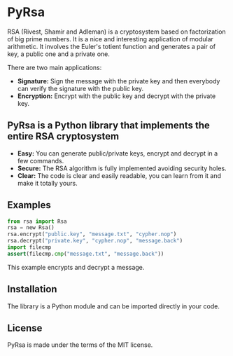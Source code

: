 # PyRsa

RSA (Rivest, Shamir and Adleman) is a cryptosystem based on
factorization of big prime numbers. It is a nice and interesting
application of modular arithmetic. It involves the Euler's totient
function and generates a pair of key, a public one and a private one.

There are two main applications:

* **Signature:** Sign the message with the private key and then
everybody can verify the signature with the public key.
* **Encryption:** Encrypt with the public key and decrypt with the private key.

## PyRsa is a Python library that implements the entire RSA cryptosystem

* **Easy:** You can generate public/private keys, encrypt and decrypt in a few commands.
* **Secure:** The RSA algorithm is fully implemented avoiding security holes.
* **Clear:** The code is clear and easily readable, you can learn from it and make it totally yours.

## Examples

```python
from rsa import Rsa
rsa = new Rsa()
rsa.encrypt("public.key", "message.txt", "cypher.nop")
rsa.decrypt("private.key", "cypher.nop", "message.back")
import filecmp
assert(filecmp.cmp("message.txt", "message.back"))
```

This example encrypts and decrypt a message.

## Installation

The library is a Python module and can be imported directly in your code.

## License

PyRsa is made under the terms of the MIT license.